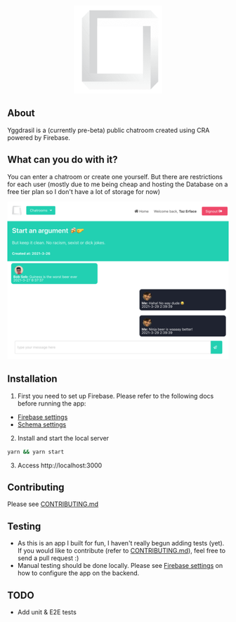 <p align="center">
  <img src="./src/assets/img/logo.png" height="200px" width="200px"/>
</p>

## About

Yggdrasil is a (currently pre-beta) public chatroom created using CRA powered by Firebase.

## What can you do with it?

You can enter a chatroom or create one yourself. But there are restrictions for each user (mostly due to me being cheap and hosting the Database on a free tier plan so I don't have a lot of storage for now)

<a align="center">
<img src="./src/assets/img/yggdrasil-chat-example.png"  width="800px"/>
</a>

## Installation

1. First you need to set up Firebase. Please refer to the following docs before running the app:

- [Firebase settings](./docs/FIREBASE_SETTINGS.md)
- [Schema settings](./docs/SCHEMA.md)

2. Install and start the local server

```bash
yarn && yarn start
```

3. Access http://localhost:3000


## Contributing

Please see [CONTRIBUTING.md](docs/CONTRIBUTING.md)

## Testing
- As this is an app I built for fun, I haven't really begun adding tests (yet). If you would like to contribute (refer to [CONTRIBUTING.md](docs/CONTRIBUTING.md)), feel free to send a pull request :)
- Manual testing should be done locally. Please see [Firebase settings](./docs/FIREBASE_SETTINGS.md) on how to configure the app on the backend.

## TODO

- Add unit & E2E tests
